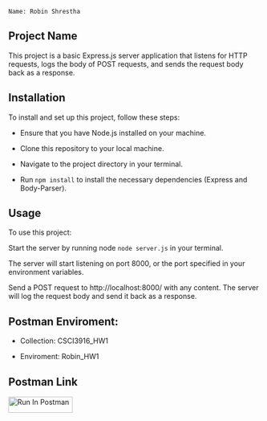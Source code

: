 ```
Name: Robin Shrestha
```
## Project Name
This project is a basic Express.js server application that listens for HTTP requests, logs the body of POST requests, and sends the request body back as a response.


## Installation
To install and set up this project, follow these steps:

- Ensure that you have Node.js installed on your machine. 

- Clone this repository to your local machine.

- Navigate to the project directory in your terminal.

- Run ``npm install`` to install the necessary dependencies (Express and Body-Parser).

## Usage
To use this project:

Start the server by running node `node server.js` in your terminal.

The server will start listening on port 8000, or the port specified in your environment variables.

Send a POST request to http://localhost:8000/ with any content. The server will log the request body and send it back as a response.

## Postman Enviroment: 
- Collection: CSCI3916_HW1

- Enviroment: Robin_HW1

## Postman Link
[<img src="https://run.pstmn.io/button.svg" alt="Run In Postman" style="width: 128px; height: 32px;">](https://app.getpostman.com/run-collection/32232262-8a0fa63d-69fb-4939-a4a8-185b9b020aa8?action=collection%2Ffork&source=rip_markdown&collection-url=entityId%3D32232262-8a0fa63d-69fb-4939-a4a8-185b9b020aa8%26entityType%3Dcollection%26workspaceId%3Dca3c3d1e-eea4-46ea-b8aa-d5044f56b4cf)

